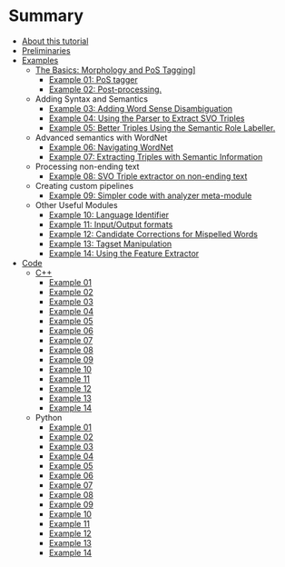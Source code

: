 # Summary

* [About this tutorial](README.md)
* [Preliminaries](preliminaries.md)
* [Examples](tutorial.md)
  * [The Basics: Morphology and PoS Tagging\]](tutorial/the-basics-morphology-and-pos-tagging.md)
    * [Example 01: PoS tagger](example01.md)
    * [Example 02: Post-processing.](example02.md)
  * Adding Syntax and Semantics
    * [Example 03: Adding Word Sense Disambiguation](example03.md)
    * [Example 04: Using the Parser to Extract SVO Triples](example04.md)
    * [Example 05: Better Triples Using the Semantic Role Labeller.](example05.md)
  * Advanced semantics with WordNet
    * [Example 06: Navigating WordNet](example06.md)
    * [Example 07: Extracting Triples with Semantic Information](example07.md)
  * Processing non-ending text
    * [Example 08: SVO Triple extractor on non-ending text](example08.md)
  * Creating custom pipelines
    * [Example 09: Simpler code with analyzer meta-module](example09.md)
  * Other Useful Modules
    * [Example 10: Language Identifier](example10.md)
    * [Example 11: Input/Output formats](example11.md)
    * [Example 12: Candidate Corrections for Mispelled Words](example12.md)
    * [Example 13: Tagset Manipulation](example13.md)
    * [Example 14: Using the Feature Extractor](example14.md)
* [Code](code.md)
  * [C++](code/c++.md)
    * [Example 01](code/example01.cc.md)
    * [Example 02](code/example02.cc.md)
    * [Example 03](code/example03.cc.md)
    * [Example 04](code/example04.cc.md)
    * [Example 05](code/example05.cc.md)
    * [Example 06](code/example06.cc.md)
    * [Example 07](code/example07.cc.md)
    * [Example 08](code/example08.cc.md)
    * [Example 09](code/example09.cc.md)
    * [Example 10](code/example10.cc.md)
    * [Example 11](code/example11.cc.md)
    * [Example 12](code/example12.cc.md)
    * [Example 13](code/example13.cc.md)
    * [Example 14](code/example14.cc.md)
  * Python
    * [Example 01](code/example01.py.md)
    * [Example 02](code/example02.py.md)
    * [Example 03](code/example03.py.md)
    * [Example 04](code/example04.py.md)
    * [Example 05](code/example05.py.md)
    * [Example 06](code/example06.py.md)
    * [Example 07](code/example07.py.md)
    * [Example 08](code/example08.py.md)
    * [Example 09](code/example09.py.md)
    * [Example 10](code/example10.py.md)
    * [Example 11](code/example11.py.md)
    * [Example 12](code/example12.py.md)
    * [Example 13](code/example13.py.md)
    * [Example 14](code/example14.py.md)

